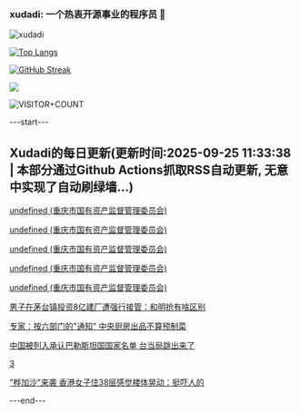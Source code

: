 ### xudadi: 一个热衷开源事业的程序员 👋

![xudadi](https://github-readme-stats-git-masterorgs-github-readme-stats-team.vercel.app/api?username=xudadi)

[![Top Langs](https://github-readme-stats.vercel.app/api/top-langs/?username=xudadi)](https://github.com/anuraghazra/github-readme-stats)

[![GitHub Streak](https://streak-stats.demolab.com?user=xudadi&locale=zh_Hans)](https://git.io/streak-stats)

![](https://raw.githubusercontent.com/xudadi/xudadi/main/assets/github-contribution-grid-snake.svg)

![VISITOR+COUNT](https://komarev.com/ghpvc/?username=xudadi&label=VISITOR+COUNT)


---start---

## Xudadi的每日更新(更新时间:2025-09-25 11:33:38 | 本部分通过Github Actions抓取RSS自动更新, 无意中实现了自动刷绿墙...)

[undefined (重庆市国有资产监督管理委员会)](https://dadilab.github.io/feeds/all.xml)

[undefined (重庆市国有资产监督管理委员会)](https://dadilab.github.io/feeds/all.xml)

[undefined (重庆市国有资产监督管理委员会)](https://dadilab.github.io/feeds/all.xml)

[undefined (重庆市国有资产监督管理委员会)](https://dadilab.github.io/feeds/all.xml)

[undefined (重庆市国有资产监督管理委员会)](https://dadilab.github.io/feeds/all.xml)

[男子在茅台镇投资8亿建厂遭强行接管：和明抢有啥区别](https://m.163.com/news/article/KA7ANCHM0550B6IS.html)

[专家：按六部门的"通知" 中央厨房出品不算预制菜](https://m.163.com/news/article/KA72FJNJ0514BE2Q.html)

[中国被列入承认巴勒斯坦国国家名单 台当局跳出来了](https://m.163.com/news/article/KA7KFBEM0514R9OJ.html)

[3](https://m.163.com/touch/news/sub/domestic)

["桦加沙"来袭 香港女子住38层感觉楼体晃动：挺吓人的](https://m.163.com/news/article/KA7MB1VM051492T3.html)

---end---
